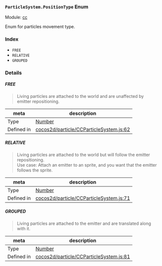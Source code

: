 ### `ParticleSystem.PositionType` Enum



Module: [cc](../modules/cc.md)


Enum for particles movement type.


### Index
  - `FREE`
  - `RELATIVE`
  - `GROUPED`

### Details


##### FREE

> Living particles are attached to the world and are unaffected by emitter repositioning.

| meta | description |
|------|-------------|
| Type | <a href="https://developer.mozilla.org/en/JavaScript/Reference/Global_Objects/Number" class="crosslink external" target="_blank">Number</a> |
| Defined in | [cocos2d/particle/CCParticleSystem.js:62](https://github.com/cocos-creator/engine/blob/111da455d089e3000f670eed24ff5172a3488245/cocos2d/particle/CCParticleSystem.js#L62) |



##### RELATIVE

> Living particles are attached to the world but will follow the emitter repositioning.<br/>
Use case: Attach an emitter to an sprite, and you want that the emitter follows the sprite.

| meta | description |
|------|-------------|
| Type | <a href="https://developer.mozilla.org/en/JavaScript/Reference/Global_Objects/Number" class="crosslink external" target="_blank">Number</a> |
| Defined in | [cocos2d/particle/CCParticleSystem.js:71](https://github.com/cocos-creator/engine/blob/111da455d089e3000f670eed24ff5172a3488245/cocos2d/particle/CCParticleSystem.js#L71) |



##### GROUPED

> Living particles are attached to the emitter and are translated along with it.

| meta | description |
|------|-------------|
| Type | <a href="https://developer.mozilla.org/en/JavaScript/Reference/Global_Objects/Number" class="crosslink external" target="_blank">Number</a> |
| Defined in | [cocos2d/particle/CCParticleSystem.js:81](https://github.com/cocos-creator/engine/blob/111da455d089e3000f670eed24ff5172a3488245/cocos2d/particle/CCParticleSystem.js#L81) |


